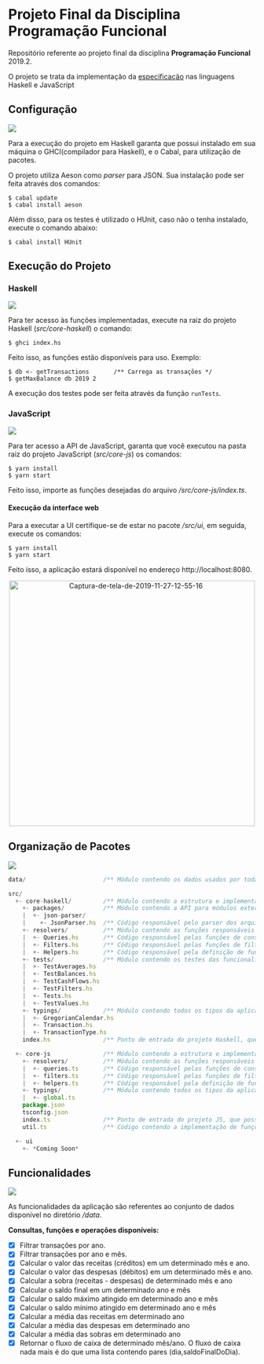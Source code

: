 # Projeto Final da Disciplina Programação Funcional

Repositório referente ao projeto final da disciplina **Programação Funcional** 2019.2.

O projeto se trata da implementação da [especificação](https://docs.google.com/document/d/13Jqq8MKZykaF2XrFsTUXjf350UE7eJJoS0J5Ki16zTE/edit) nas linguagens Haskell e JavaScript

## Configuração
![](https://img.icons8.com/dusk/64/000000/settings.png)

Para a execução do projeto em Haskell garanta que possui instalado em sua máquina o GHCI(compilador para Haskell), e o Cabal, para utilização de pacotes.

O projeto utiliza Aeson como _parser_ para JSON. Sua instalação pode ser feita através dos comandos:

```shell
$ cabal update
$ cabal install aeson
```

Além disso, para os testes é utilizado o HUnit, caso não o tenha instalado, execute o comando abaixo:

```shell
$ cabal install HUnit
```

## Execução do Projeto

### Haskell
![](https://upload.wikimedia.org/wikipedia/commons/thumb/1/1c/Haskell-Logo.svg/64px-Haskell-Logo.svg.png)

Para ter acesso às funções implementadas, execute na raiz do projeto Haskell (_src/core-haskell_) o comando:

```shell
$ ghci index.hs
```

Feito isso, as funções estão disponíveis para uso. Exemplo:

```shell
$ db <- getTransactions       /** Carrega as transações */
$ getMaxBalance db 2019 2
```

A execução dos testes pode ser feita através da função `runTests`.

### JavaScript
![](https://img.icons8.com/color/64/000000/javascript.png)

Para ter acesso a API de JavaScript, garanta que você executou na pasta raiz do projeto JavaScript (_src/core-js_) os comandos:

```shell
$ yarn install
$ yarn start
```

Feito isso, importe as funções desejadas do arquivo _/src/core-js/index.ts_.

#### Execução da interface web

Para a executar a UI certifique-se de estar no pacote _/src/ui_, em seguida, execute os comandos:

```shell
$ yarn install
$ yarn start
```

Feito isso, a aplicação estará disponível no endereço http://localhost:8080.

<p align="center">
  <img width="500" src="https://i.ibb.co/tK5Q7S8/Captura-de-tela-de-2019-11-27-12-55-16.png" alt="Captura-de-tela-de-2019-11-27-12-55-16" border="0">
</p>

## Organização de Pacotes
![](https://img.icons8.com/dusk/64/000000/folder-tree.png)

```js
data/                      /** Módulo contendo os dados usados por toda aplicação */

src/  
  +- core-haskell/         /** Módulo contendo a estrutura e implementação do projeto haskell */
    +- packages/           /** Módulo contendo a API para módulos externos */
    |  +- json-parser/  
    |    +- JsonParser.hs  /** Código responsável pelo parser dos arquivos json para um tipo haskell*/
    +- resolvers/          /** Módulo contendo as funções responsáveis por resolver um pedido do cliente e devolver os dados */
    |  +- Queries.hs       /** Código responsável pelas funções de consulta */
    |  +- Filters.hs       /** Código responsável pelas funções de filtragem */
    |  +- Helpers.hs       /** Código responsável pela definição de funções auxiliares, usadas nos métodos de consulta */
    +- tests/              /** Módulo contendo os testes das funcionalidades do projeto */
    |  +- TestAverages.hs
    |  +- TestBalances.hs
    |  +- TestCashFlows.hs
    |  +- TestFilters.hs
    |  +- Tests.hs
    |  +- TestValues.hs
    +- typings/            /** Módulo contendo todos os tipos da aplicação */
    |  +- GregorianCalendar.hs  
    |  +- Transaction.hs  
    |  +- TransactionType.hs  
    index.hs               /** Ponto de entrada do projeto Haskell, que possibilita o acesso aos metódos de sua API */

  +- core-js               /** Módulo contendo a estrutura e implementação do projeto javascript */
    +- resolvers/          /** Módulo contendo as funções responsáveis por resolver um pedido do cliente e devolver os dados */
    |  +- queries.ts       /** Código responsável pelas funções de consulta */
    |  +- filters.ts       /** Código responsável pelas funções de filtragem */
    |  +- helpers.ts       /** Código responsável pela definição de funções auxiliares, usadas nos métodos de consulta */
    +- typings/            /** Módulo contendo todos os tipos da aplicação */
    |  +- global.ts  
    package.json  
    tsconfig.json  
    index.ts               /** Ponto de entrada do projeto JS, que possibilita o acesso aos metódos de sua API */
    util.ts                /** Código contendo a implementação de funções utilitárias para listas e objetos*/

  +- ui  
    +- *Coming Soon*  
```
## Funcionalidades
![](https://img.icons8.com/dusk/64/000000/api-settings.png)

As funcionalidades da aplicação são referentes ao conjunto de dados disponível no diretório _/data_.

**Consultas, funções e operações disponíveis:**

* [x] Filtrar transações por ano.
* [x] Filtrar transações por ano e mês.
* [x] Calcular o valor das receitas (créditos) em um determinado mês e ano.
* [x] Calcular o valor das despesas (débitos) em um determinado mês e ano.
* [x] Calcular a sobra (receitas - despesas) de determinado mês e ano
* [x] Calcular o saldo final em um determinado ano e mês
* [x] Calcular o saldo máximo atingido em determinado ano e mês
* [x] Calcular o saldo mínimo atingido em determinado ano e mês
* [X] Calcular a média das receitas em determinado ano
* [X] Calcular a média das despesas em determinado ano
* [x] Calcular a média das sobras em determinado ano
* [x] Retornar o fluxo de caixa de determinado mês/ano. O fluxo de caixa nada mais é do que uma lista contendo pares (dia,saldoFinalDoDia).